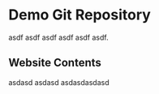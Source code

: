 # Demo Git Repository

asdf asdf asdf asdf asdf asdf.

## Website Contents

asdasd
asdasd
asdasdasdasd